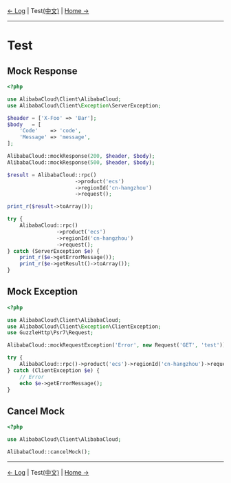 [← Log](/docs/en-US/9-Log.md) | Test[(中文)](/docs/zh-CN/10-Test.md) | [Home →](/README.md)
***

# Test

## Mock Response
```php
<?php

use AlibabaCloud\Client\AlibabaCloud;
use AlibabaCloud\Client\Exception\ServerException;

$header = ['X-Foo' => 'Bar'];
$body   = [
    'Code'    => 'code',
    'Message' => 'message',
];

AlibabaCloud::mockResponse(200, $header, $body);
AlibabaCloud::mockResponse(500, $header, $body);

$result = AlibabaCloud::rpc()
                      ->product('ecs')
                      ->regionId('cn-hangzhou')
                      ->request();

print_r($result->toArray());

try {
    AlibabaCloud::rpc()
                ->product('ecs')
                ->regionId('cn-hangzhou')
                ->request();
} catch (ServerException $e) {
    print_r($e->getErrorMessage());
    print_r($e->getResult()->toArray());
}
```


## Mock Exception
```php
<?php

use AlibabaCloud\Client\AlibabaCloud;
use AlibabaCloud\Client\Exception\ClientException;
use GuzzleHttp\Psr7\Request;

AlibabaCloud::mockRequestException('Error', new Request('GET', 'test'));

try {
    AlibabaCloud::rpc()->product('ecs')->regionId('cn-hangzhou')->request();
} catch (ClientException $e) {
    // Error
    echo $e->getErrorMessage();
}
```


## Cancel Mock
```php
<?php

use AlibabaCloud\Client\AlibabaCloud;

AlibabaCloud::cancelMock();
```

***
[← Log](/docs/en-US/9-Log.md) | Test[(中文)](/docs/zh-CN/10-Test.md) | [Home →](/README.md)
